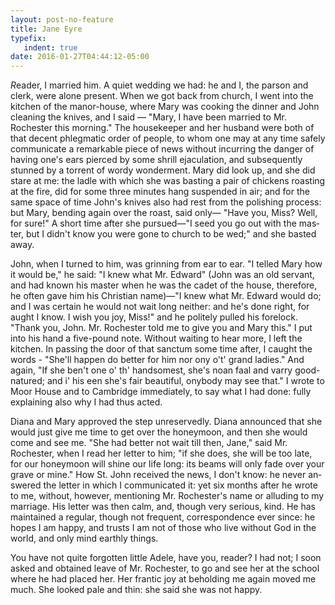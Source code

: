 ```yaml
---
layout: post-no-feature
title: Jane Eyre
typefix:
   indent: true
date: 2016-01-27T04:44:12-05:00
---
```


*R*eader, I married him. A quiet wed­ding we had: he and I, the par­son and clerk, were alone pre­sent. When we got back from church, I went into the kitchen of the manor-house, where Mary was cook­ing the din­ner and John clean­ing the knives, and I said — "Mary, I have been mar­ried to Mr. Rochester this morn­ing." The house­keeper and her hus­band were both of that de­cent phleg­matic order of peo­ple, to whom one may at any time safely com­mu­ni­cate a re­mark­able piece of news with­out in­cur­ring the dan­ger of hav­ing one's ears pierced by some shrill ejac­u­la­tion, and sub­se­quently stunned by a tor­rent of wordy won­der­ment. Mary did look up, and she did stare at me: the ladle with which she was bast­ing a pair of chick­ens roast­ing at the fire, did for some three min­utes hang sus­pended in air; and for the same space of time John's knives also had rest from the pol­ish­ing process: but Mary, bend­ing again over the roast, said only— "Have you, Miss? Well, for sure!" A short time after she pur­sued—"I seed you go out with the mas­ter, but I didn't know you were gone to church to be wed;" and she basted away.

John, when I turned to him, was grin­ning from ear to ear. "I telled Mary how it would be," he said: "I knew what Mr. Ed­ward" (John was an old ser­vant, and had known his mas­ter when he was the cadet of the house, there­fore, he often gave him his Chris­t­ian name)—"I knew what Mr. Ed­ward would do; and I was cer­tain he would not wait long nei­ther: and he's done right, for aught I know. I wish you joy, Miss!" and he po­litely pulled his fore­lock. "Thank you, John. Mr. Rochester told me to give you and Mary this." I put into his hand a five-pound note. With­out wait­ing to hear more, I left the kitchen. In pass­ing the door of that sanc­tum some time after, I caught the words - "She'll hap­pen do bet­ter for him nor ony o't' grand ladies." And again, "If she ben't one o' th' hand­somest, she's noan faal and varry good-na­tured; and i' his een she's fair beau­ti­ful, ony­body may see that." I wrote to Moor House and to Cam­bridge im­me­di­ately, to say what I had done: fully ex­plain­ing also why I had thus acted. 

Diana and Mary ap­proved the step un­re­servedly. Diana an­nounced that she would just give me time to get over the hon­ey­moon, and then she would come and see me. "She had bet­ter not wait till then, Jane," said Mr. Rochester, when I read her let­ter to him; "if she does, she will be too late, for our hon­ey­moon will shine our life long: its beams will only fade over your grave or mine." How St. John re­ceived the news, I don't know: he never an­swered the let­ter in which I com­mu­ni­cated it: yet six months after he wrote to me, with­out, how­ever, men­tion­ing Mr. Rochester's name or al­lud­ing to my mar­riage. His let­ter was then calm, and, though very se­ri­ous, kind. He has main­tained a reg­u­lar, though not fre­quent, cor­re­spon­dence ever since: he hopes I am happy, and trusts I am not of those who live with­out God in the world, and only mind earthly things.

You have not quite for­got­ten lit­tle Adele, have you, reader? I had not; I soon asked and ob­tained leave of Mr. Rochester, to go and see her at the school where he had placed her. Her fran­tic joy at be­hold­ing me again moved me much. She looked pale and thin: she said she was not happy.
